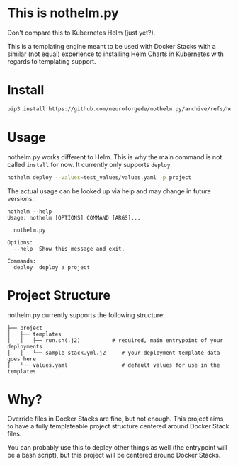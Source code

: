 # This is nothelm.py

Don't compare this to Kubernetes Helm (just yet?).

This is a templating engine meant to be used with Docker Stacks with a similar (not equal) experience to
installing Helm Charts in Kubernetes with regards to templating support.

# Install

```bash
pip3 install https://github.com/neuroforgede/nothelm.py/archive/refs/heads/master.zip
```

# Usage

nothelm.py works different to Helm. This is why the main command is not called `install` for now.
It currently only supports `deploy`.

```bash
nothelm deploy --values=test_values/values.yaml -p project
```

The actual usage can be looked up via help and may change in future versions:

```
nothelm --help
Usage: nothelm [OPTIONS] COMMAND [ARGS]...

  nothelm.py

Options:
  --help  Show this message and exit.

Commands:
  deploy  deploy a project
```

# Project Structure

nothelm.py currently supports the following structure:

```
├── project
│   ├── templates
│   │   ├── run.sh(.j2)          # required, main entrypoint of your deployments
│   │   └── sample-stack.yml.j2     # your deployment template data goes here
│   └── values.yaml                 # default values for use in the templates
```

# Why?

Override files in Docker Stacks are fine, but not enough. This project aims to have a fully templateable
project structure centered around Docker Stack files.

You can probably use this to deploy other things as well (the entrypoint will be a bash script), but
this project will be centered around Docker Stacks.